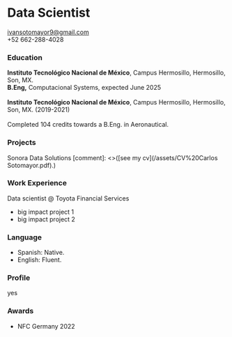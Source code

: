 #  Data Scientist
[ivansotomayor9@gmail.com](mailto:ivansotomayor9@gmail.com)<br>
+52 662-288-4028<br>

###  Education
**Instituto Tecnológico Nacional de México**, Campus Hermosillo, Hermosillo, Son, MX.<br>
**B.Eng,** Computacional Systems, expected June 2025 <br><br>
**Instituto Tecnológico Nacional de México**, Campus Hermosillo, Hermosillo, Son, MX. (2019-2021)<br><br>
Completed 104 credits towards a B.Eng. in Aeronautical.

###  Projects
Sonora Data Solutions
[comment]: <>([see my cv](/assets/CV%20Carlos Sotomayor.pdf).)

###  Work Experience
Data scientist  @ Toyota Financial Services
- big impact project 1
- big impact project 2

### Language
- Spanish: Native.
- English: Fluent.

###  Profile
yes

###  Awards
-  NFC Germany 2022
